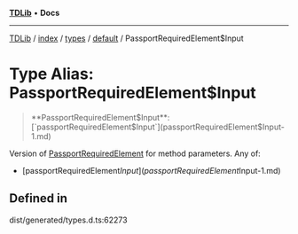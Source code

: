 [**TDLib**](../../../../../../README.md) • **Docs**

***

[TDLib](../../../../../../modules.md) / [index](../../../../../README.md) / [types](../../../README.md) / [default](../README.md) / PassportRequiredElement$Input

# Type Alias: PassportRequiredElement$Input

> **PassportRequiredElement$Input**: [`passportRequiredElement$Input`](passportRequiredElement$Input-1.md)

Version of [PassportRequiredElement](PassportRequiredElement.md) for method parameters.
Any of:
- [passportRequiredElement$Input](passportRequiredElement$Input-1.md)

## Defined in

dist/generated/types.d.ts:62273
